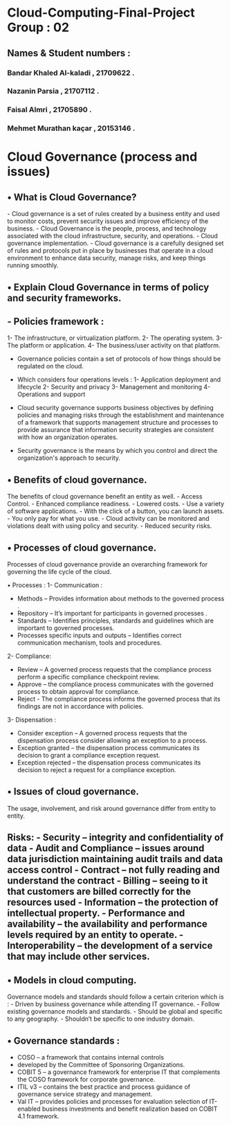 # Cloud-Computing-Final-Project Group : 02 
<h2>Names & Student numbers : </h2>
<h3> Bandar Khaled Al-kaladi , 21709622 . </h3>     
<h3> Nazanin Parsia  , 21707112 . </h3> 
<h3> Faisal Almri , 21705890 . </h3> 
<h3> Mehmet Murathan kaçar , 20153146 .  </h3> 

<h1>Cloud Governance (process and issues) </h1>

<h2> •	What is Cloud Governance? </h2>
-	Cloud governance is a set of rules created by a business entity and used to monitor costs, prevent security issues and improve efficiency of the business.
-	Cloud Governance is the people, process, and  technology associated with the cloud infrastructure, security, and operations. 
-	Cloud governance implementation.
-	Cloud governance is a carefully designed set of rules and protocols put in place by businesses that operate in a cloud environment to enhance data security, manage risks, and keep things running smoothly.

<h2>•	Explain Cloud Governance in terms of policy and security frameworks.</h2>
<h2>-	Policies framework :</h2>
1-	The infrastructure, or virtualization platform.
2-	The operating system.
3-	The platform or application.
4-	The business/user activity on that platform.

-	Governance policies contain a set of protocols of how things should be regulated on the cloud.

-	Which considers four operations levels :
1-	Application deployment and lifecycle
2-	Security and privacy
3-	Management and monitoring
4-	Operations and support

-	Cloud security governance supports business objectives by defining policies and managing risks through the establishment and maintenance of a framework that supports management structure and processes to provide assurance that information security strategies are consistent with how an organization operates.
-	Security governance is the means by which you control and direct the organization's approach to security.

<h2>•	Benefits of cloud governance. </h2>
The benefits of cloud governance benefit an entity as well.
-	Access Control.
-	Enhanced compliance readiness.
-	Lowered costs.
-	Use a variety of software applications.
-	With the click of a button, you can launch assets.
-	You only pay for what you use.
-	Cloud activity can be monitored and violations dealt with using policy and security.
-	Reduced security risks.

<h2>•	Processes of cloud governance.</h2>

Processes of cloud governance provide an overarching framework for governing the life cycle of the cloud.

•	Processes :
1-	Communication :
-	Methods – Provides information about methods to the governed process .
-	Repository – It’s important for participants in governed processes .
-	Standards – Identifies principles, standards and guidelines which are important to governed processes.
-	Processes specific inputs and outputs – Identifies correct communication mechanism, tools and procedures. 

2-	 Compliance: 
-	Review – A governed process requests that the compliance process perform a specific compliance checkpoint review.
-	Approve – the compliance process communicates with the governed process to obtain approval for compliance.
-	Reject - The compliance process informs the governed process that its findings are not in accordance with policies.

3-	Dispensation :
-	Consider exception – A governed process requests that the dispensation process consider allowing an exception to a process.
-	Exception granted – the dispensation process communicates its decision to grant a compliance exception request.
-	Exception rejected – the dispensation process communicates its decision to reject a request for a compliance exception.

<h2>•	Issues of cloud governance.</h2>
The usage, involvement, and risk around governance differ from entity to entity. 
<h2>Risks:</2>
-	Security – integrity and confidentiality of data
-	Audit and Compliance – issues around data jurisdiction maintaining audit trails and data access control
-	Contract – not fully reading and understand the contract
-	Billing – seeing to it that customers are billed correctly for the resources used
-	Information – the protection of intellectual property.
-	Performance and availability – the availability and performance levels required by an entity to operate.
-	Interoperability – the development of a service that may include other services.

<h2>•	Models in cloud computing.</h2>
Governance models and standards should follow a certain criterion which is : 
-	Driven by business governance while attending IT governance.
-	Follow existing governance models and standards.
-	Should be global and specific to any geography.
-	Shouldn’t be specific to one industry domain.

<h2>•	Governance standards :</h2>

-	COSO – a framework that contains internal controls
-	developed by the Committee of Sponsoring Organizations.
-	COBIT 5 – a governance framework for enterprise IT that complements the COSO framework for corporate governance.
-	ITIL v3 – contains the best practice and process guidance of governance service strategy and management.
-	Val IT – provides policies and processes for evaluation selection of IT-enabled business investments and benefit realization based on COBIT 4.1 framework.







